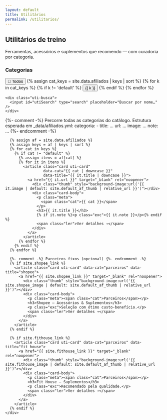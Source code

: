 ```yaml
---
layout: default
title: Utilitários
permalink: /utilitarios/
---
```


<section class="blog-header">
  <h1>Utilitários de treino</h1>
  <p>Ferramentas, acessórios e suplementos que recomendo — com curadoria por categoria.</p>
</section>

<div class="uti-layout">
  <!-- Lateral: filtros + busca -->
  <aside class="uti-sidebar">
    <h3>Categorias</h3>
    <nav class="uti-filtros">
      <button data-filter="all" class="on">🧰 Todos</button>
      {% assign cat_keys = site.data.afiliados | keys | sort %}
      {% for k in cat_keys %}
        {% if k != 'default' %}
          <button data-filter="{{ k | downcase }}">{{ k }}</button>
        {% endif %}
      {% endfor %}
    </nav>

    <div class="uti-busca">
      <input id="utiSearch" type="search" placeholder="Buscar por nome…" />
    </div>
  </aside>

  <!-- Lista -->
  <section class="blog-lista">
    <div class="cards" id="utiCards">
      {%- comment -%}
        Percorre todas as categorias do catálogo.
        Estrutura esperada em _data/afiliados.yml:
        categoria:
          - title: ...
            url: ...
            image: ...
            note: ...
      {%- endcomment -%}

      {% assign af = site.data.afiliados %}
      {% assign keys = af | keys | sort %}
      {% for cat in keys %}
        {% if cat != "default" %}
          {% assign itens = af[cat] %}
          {% for it in itens %}
            <article class="card uti-card"
                     data-cat="{{ cat | downcase }}"
                     data-title="{{ it.title | downcase }}">
              <a href="{{ it.url }}" target="_blank" rel="noopener">
                <div class="thumb" style="background-image:url('{{ it.image | default: site.default_af_thumb | relative_url }}')"></div>
                <div class="card-body">
                  <p class="meta">
                    <span class="cat">{{ cat }}</span>
                  </p>
                  <h3>{{ it.title }}</h3>
                  {% if it.note %}<p class="exc">{{ it.note }}</p>{% endif %}
                  <span class="ler">Ver detalhes →</span>
                </div>
              </a>
            </article>
          {% endfor %}
        {% endif %}
      {% endfor %}

      {%- comment -%} Parceiros fixos (opcional) {%- endcomment -%}
      {% if site.shopee_link %}
        <article class="card uti-card" data-cat="parceiros" data-title="shopee">
          <a href="{{ site.shopee_link }}" target="_blank" rel="noopener">
            <div class="thumb" style="background-image:url('{{ site.shopee_image | default: site.default_af_thumb | relative_url }}')"></div>
            <div class="card-body">
              <p class="meta"><span class="cat">Parceiros</span></p>
              <h3>Shopee — Acessórios & Suplementos</h3>
              <p class="exc">Seleção com ótimo custo-benefício.</p>
              <span class="ler">Ver detalhes →</span>
            </div>
          </a>
        </article>
      {% endif %}

      {% if site.fithouse_link %}
        <article class="card uti-card" data-cat="parceiros" data-title="fit house">
          <a href="{{ site.fithouse_link }}" target="_blank" rel="noopener">
            <div class="thumb" style="background-image:url('{{ site.fithouse_image | default: site.default_af_thumb | relative_url }}')"></div>
            <div class="card-body">
              <p class="meta"><span class="cat">Parceiros</span></p>
              <h3>Fit House — Suplementos</h3>
              <p class="exc">Recomendado pela qualidade.</p>
              <span class="ler">Ver detalhes →</span>
            </div>
          </a>
        </article>
      {% endif %}
    </div>
  </section>
</div>

<!-- Filtro + busca -->
<script>
(function(){
  const cards = Array.from(document.querySelectorAll('.uti-card'));
  const btns  = Array.from(document.querySelectorAll('.uti-filtros [data-filter]'));
  const search = document.getElementById('utiSearch');

  function aplicaFiltro(){
    const ativo = (document.querySelector('.uti-filtros .on')?.dataset.filter || 'all').toLowerCase();
    const q = (search.value || '').trim().toLowerCase();
    cards.forEach(c=>{
      const cat = (c.dataset.cat||'').toLowerCase();
      const t = (c.dataset.title||'').toLowerCase();
      const passCat = (ativo==='all' || cat===ativo);
      const passTxt = (!